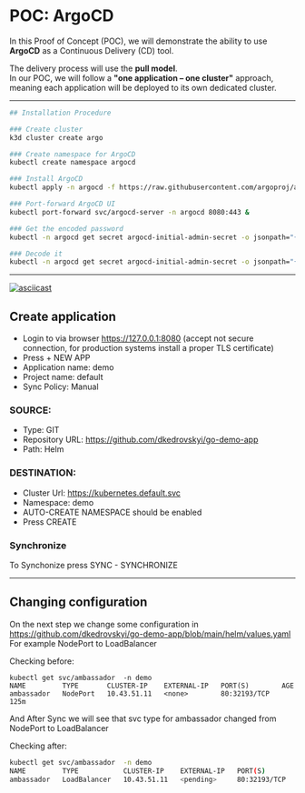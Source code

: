 # POC: ArgoCD

In this Proof of Concept (POC), we will demonstrate the ability to use **ArgoCD** as a Continuous Delivery (CD) tool.

The delivery process will use the **pull model**.  
In our POC, we will follow a **"one application – one cluster"** approach, meaning each application will be deployed to its own dedicated cluster.

---

```bash
## Installation Procedure

### Create cluster
k3d cluster create argo

### Create namespace for ArgoCD
kubectl create namespace argocd

### Install ArgoCD
kubectl apply -n argocd -f https://raw.githubusercontent.com/argoproj/argo-cd/stable/manifests/install.yaml

### Port-forward ArgoCD UI
kubectl port-forward svc/argocd-server -n argocd 8080:443 &

### Get the encoded password
kubectl -n argocd get secret argocd-initial-admin-secret -o jsonpath="{.data.password}"

### Decode it
kubectl -n argocd get secret argocd-initial-admin-secret -o jsonpath="{.data.password}" | base64 -d; echo
```

---

[![asciicast](https://asciinema.org/a/y3OBD47uK0y7fMPLeFa5weWpO.svg)](https://asciinema.org/a/y3OBD47uK0y7fMPLeFa5weWpO)

## Create application

- Login to via browser https://127.0.0.1:8080 (accept not secure connection, for production systems install a proper TLS certificate)
- Press + NEW APP
- Application name: demo
- Project name: default
- Sync Policy: Manual

### SOURCE:
- Type: GIT 
- Repository URL: https://github.com/dkedrovskyi/go-demo-app
- Path: Helm 

### DESTINATION:
- Cluster Url: https://kubernetes.default.svc
- Namespace: demo 
- AUTO-CREATE NAMESPACE should be enabled 
- Press CREATE

### Synchronize

To Synchonize press SYNC - SYNCHRONIZE

---

## Changing configuration 
On the next step we change some configuration in 
https://github.com/dkedrovskyi/go-demo-app/blob/main/helm/values.yaml
For example
NodePort to LoadBalancer

Checking before:
```
kubectl get svc/ambassador  -n demo 
NAME         TYPE       CLUSTER-IP    EXTERNAL-IP   PORT(S)        AGE
ambassador   NodePort   10.43.51.11   <none>        80:32193/TCP   125m
```

And After Sync we will see that svc type for ambassador changed from NodePort to LoadBalancer

Checking after:

```bash
kubectl get svc/ambassador  -n demo                                                                                                         
NAME         TYPE           CLUSTER-IP    EXTERNAL-IP   PORT(S)        AGE                                                                                                  
ambassador   LoadBalancer   10.43.51.11   <pending>     80:32193/TCP   116m
```
